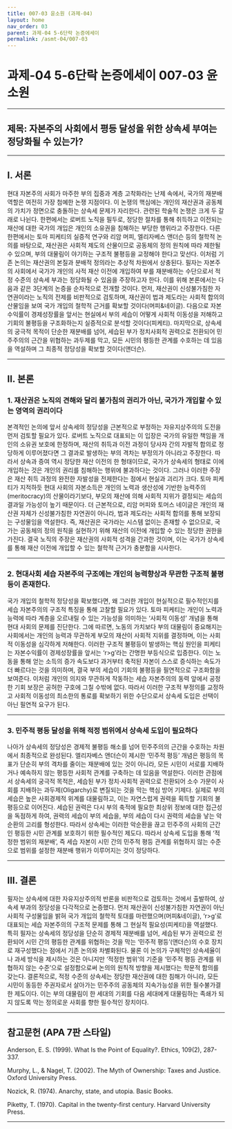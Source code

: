 ```yaml
---
title: 007-03 윤소원 (과제-04)
layout: home
nav_order: 03
parent: 과제-04 5-6단락 논증에세이
permalink: /asmt-04/007-03
---
```


# 과제-04 5-6단락 논증에세이 007-03 윤소원 

---

## 제목: 자본주의 사회에서 평등 달성을 위한 상속세 부여는 정당화될 수 있는가?

---

## I. 서론

현대 자본주의 사회가 마주한 부의 집중과 계층 고착화라는 난제 속에서, 국가의 재분배 역할은 여전히 가장 첨예한 논쟁 지점이다. 이 논쟁의 핵심에는 개인의 재산권과 공동체의 가치가 정면으로 충돌하는 상속세 문제가 자리한다. 관련된 학술적 논쟁은 크게 두 갈래로 나뉜다. 한편에서는 로버트 노직을 필두로, 정당한 절차를 통해 취득하고 이전되는 재산에 대한 국가의 개입은 개인의 소유권을 침해하는 부당한 행위라고 주장한다. 다른 한편에서는 토마 피케티의 실증적 연구와 리암 머피, 엘리자베스 앤더슨 등의 철학적 논의를 바탕으로, 재산권은 사회적 제도의 산물이므로 공동체의 정의 원칙에 따라 제한될 수 있으며, 부의 대물림이 야기하는 구조적 불평등을 교정해야 한다고 맞선다. 이처럼 기존 논의는 재산권의 본질과 분배적 정의라는 추상적 차원에서 상충된다. 필자는 자본주의 사회에서 국가가 개인의 사적 재산 이전에 개입하여 부를 재분배하는 수단으로서 적정 수준의 상속세 부과는 정당화될 수 있음을 주장하고자 한다. 이를 위해 본론에서는 다음과 같은 3단계의 논증을 순차적으로 전개할 것이다. 먼저, 재산권이 신성불가침한 자연권이라는 노직의 전제를 비판적으로 검토하며, 재산권이 법과 제도라는 사회적 합의의 산물임을 보여 국가 개입의 철학적 근거를 확보할 것이다(머피&네이글). 다음으로 자본수익률이 경제성장률을 앞서는 현실에서 부의 세습이 어떻게 사회적 이동성을 저해하고 기회의 불평등을 구조화하는지 실증적으로 분석할 것이다(피케티). 마지막으로, 상속세의 궁극적 목적이 단순한 재분배를 넘어, 세습된 부가 정치사회적 권력으로 전환되어 민주주의의 근간을 위협하는 과두제를 막고, 모든 시민의 평등한 관계를 수호하는 데 있음을 역설하며 그 최종적 정당성을 확보할 것이다(앤더슨).

---

## II. 본론

### 1. 재산권은 노직의 견해와 달리 불가침의 권리가 아닌, 국가가 개입할 수 있는 영역의 권리이다

본격적인 논의에 앞서 상속세의 정당성을 근본적으로 부정하는 자유지상주의의 도전을 먼저 검토할 필요가 있다. 로버트 노직으로 대표되는 이 입장은 국가의 유일한 책임을 개인의 소유권 보호에 한정하며, 재산의 취득과 이전 과정이 당사자 간의 자발적 합의로 정당하게 이루어졌다면 그 결과로 발생하는 부의 격차는 부정의가 아니라고 주장한다. 따라서 상속과 증여 역시 정당한 재산 이전의 한 형태이므로, 국가가 상속세의 형태로 이에 개입하는 것은 개인의 권리를 침해하는 행위에 불과하다는 것이다. 그러나 이러한 주장은 재산 취득 과정의 완전한 자발성을 전제한다는 점에서 현실과 괴리가 크다. 토마 피케티가 지적하듯 현대 사회의 자본소득은 개인의 노력과 생산성에 기반한 능력주의(meritocracy)의 산물이라기보다, 부모의 재산에 의해 사회적 지위가 결정되는 세습의 결과일 가능성이 높기 때문이다. 더 근본적으로, 리암 머피와 토머스 네이글은 개인의 재산권 자체가 신성불가침한 자연권이 아니라, 법과 제도라는 사회적 합의를 통해 보장되는 구성물임을 역설한다. 즉, 재산권은 국가라는 시스템 없이는 존재할 수 없으므로, 국가는 공동체의 정의 원칙을 실현하기 위해 재산의 이전에 개입할 수 있는 정당한 권한을 가진다. 결국 노직의 주장은 재산권의 사회적 성격을 간과한 것이며, 이는 국가가 상속세를 통해 재산 이전에 개입할 수 있는 철학적 근거가 충분함을 시사한다.

---

### 2. 현대사회 세습 자본주의 구조에는 개인의 능력향상과 무관한 구조적 불평등이 존재한다. 

국가 개입의 철학적 정당성을 확보했다면, 왜 그러한 개입이 현실적으로 필수적인지를 세습 자본주의의 구조적 특징을 통해 고찰할 필요가 있다. 토마 피케티는 개인이 노력과 능력에 따라 계층을 오르내릴 수 있는 가능성을 의미하는 ‘사회적 이동성’ 개념을 통해 현대 사회의 문제를 진단한다. 그에 따르면, 노동의 가치보다 부의 대물림이 중요해지는 사회에서는 개인의 능력과 무관하게 부모의 재산이 사회적 지위를 결정하며, 이는 사회적 이동성을 심각하게 저해한다. 이러한 구조적 불평등이 발생하는 핵심 원인을 피케티는 자본수익률이 경제성장률을 앞서는 ‘r>g’라는 간명한 부등식으로 입증한다. 이는 노동을 통해 얻는 소득의 증가 속도보다 과거부터 축적된 자본이 스스로 증식하는 속도가 더 빠르다는 것을 의미하며, 결국 부의 세습이 기회의 불평등을 필연적으로 구조화함을 보여준다. 이처럼 개인의 의지와 무관하게 작동하는 세습 자본주의의 동력 앞에서 공정한 기회 보장은 공허한 구호에 그칠 수밖에 없다. 따라서 이러한 구조적 부정의를 교정하고 사회적 이동성의 최소한의 통로를 확보하기 위한 수단으로서 상속세 도입은 선택이 아닌 필연적 요구가 된다.

---

### 3. 민주적 평등 달성을 위해 적정 범위에서 상속세 도입이 필요하다

나아가 상속세의 정당성은 경제적 불평등 해소를 넘어 민주주의의 근간을 수호하는 차원에서 최종적으로 완성된다. 엘리자베스 앤더슨이 제시한 ‘민주적 평등’ 개념은 평등의 목표가 단순히 부의 격차를 줄이는 재분배에 있는 것이 아니라, 모든 시민이 서로를 지배하거나 예속하지 않는 평등한 사회적 관계를 구축하는 데 있음을 역설한다. 이러한 관점에서 상속세의 궁극적 목적은, 세습된 부가 정치·사회적 권력으로 전환되어 소수 가문이 사회를 지배하는 과두제(Oligarchy)로 변질되는 것을 막는 핵심 방어 기제다. 실제로 부의 세습은 높은 사회경제적 위계를 대물림하고, 이는 자연스럽게 권력을 획득할 기회의 불평등으로 이어진다. 세습된 권력은 다시 부의 축적에 필요한 최상위 정보에 대한 접근성을 독점하게 하여, 권력의 세습이 부의 세습을, 부의 세습이 다시 권력의 세습을 낳는 악순환의 고리를 형성한다. 따라서 상속세는 이러한 악순환을 끊고 민주주의 사회의 근간인 평등한 시민 관계를 보호하기 위한 필수적인 제도다. 따라서 상속세 도입을 통해 ‘적정한 범위의 재분배’, 즉 세습 자본이 시민 간의 민주적 평등 관계를 위협하지 않는 수준으로 범위를 설정한 재분배 행위가 이루어지는 것이 정당하다. 

---

## III. 결론 

필자는 상속세에 대한 자유지상주의적 반론을 비판적으로 검토하는 것에서 출발하여, 상속세 부과의 정당성을 다각적으로 논증했다. 먼저 재산권이 신성불가침한 자연권이 아닌 사회적 구성물임을 밝혀 국가 개입의 철학적 토대를 마련했으며(머피&네이글), ‘r>g’로 대표되는 세습 자본주의의 구조적 문제를 통해 그 현실적 필요성(피케티)을 역설했다. 특히 필자는 상속세의 정당성을 단순히 경제적 재분배를 넘어, 세습된 부가 권력으로 전환되어 시민 간의 평등한 관계를 위협하는 것을 막는 ‘민주적 평등’(앤더슨)의 수호 장치로 재구성했다는 점에서 기존 논의와 차별화된다. 물론 이 논의가 구체적인 상속세율이나 과세 방식을 제시하는 것은 아니지만 ‘적정한 범위’의 기준을 ‘민주적 평등 관계를 위협하지 않는 수준’으로 설정함으로써 논의의 원칙적 방향을 제시했다는 학문적 함의를 갖는다. 결론적으로, 적정 수준의 상속세는 정당한 재산권에 대한 침해가 아니라, 모든 시민이 동등한 주권자로서 살아가는 민주주의 공동체의 지속가능성을 위한 필수불가결한 제도이다. 이는 부의 대물림이 한 세대의 기회를 다음 세대에게 대물림하는 족쇄가 되지 않도록 막는 정의로운 사회를 향한 필수적인 장치이다.

---

## 참고문헌 (APA 7판 스타일)

Anderson, E. S. (1999). What Is the Point of Equality?. Ethics, 109(2), 287-337.

Murphy, L., & Nagel, T. (2002). The Myth of Ownership: Taxes and Justice. Oxford University Press.

Nozick, R. (1974). Anarchy, state, and utopia. Basic Books.

Piketty, T. (1970). Capital in the twenty-first century. Harvard University Press.

---
